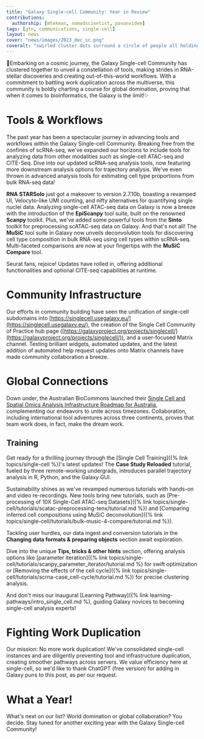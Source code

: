 ```yaml
---
title: "Galaxy Single-cell Community: Year in Review"
contributions:
  authorship: [mtekman, nomadscientist, pavanvidem]
tags: [gtn, communications, single-cell]
layout: news
cover: "news/images/2023_dec_sc.png"
coveralt: "swirled cluster dots surround a circle of people all holding hands, looking towards the bright center (future)"
---
```


🚀Embarking on a cosmic journey, the Galaxy Single-cell Community has clustered together to unveil a constellation of tools, making strides in RNA-stellar discoveries and creating out-of-this-world workflows. With a commitment to battling work duplication across the multiverse, this community is boldly charting a course for global domination, proving that when it comes to bioinformatics, the Galaxy is the limit!✨

# Tools & Workflows

The past year has been a spectacular journey in advancing tools and workflows within the Galaxy Single-cell Community. Breaking free from the confines of scRNA-seq, we've expanded our horizons to include tools for analyzing data from other modalities such as single-cell ATAC-seq and CITE-Seq. Dive into our updated scRNA-seq analysis tools, now featuring more downstream analysis options for trajectory analysis. We've even thrown in advanced analysis tools for estimating cell type proportions from bulk RNA-seq data!

**RNA STARSolo** just got a makeover to version 2.7.10b, boasting a revamped UI, Velocyto-like UMI counting, and nifty alternatives for quantifying single nuclei data. Analyzing single-cell ATAC-seq data on Galaxy is now a breeze with the introduction of the **EpiScanpy** tool suite, built on the renowned **Scanpy** toolkit. Plus, we've added some powerful tools from the **Sinto** toolkit for preprocessing scATAC-seq data on Galaxy. And that's not all! The **MuSiC** tool suite in Galaxy now unveils deconvolution tools for discovering cell type composition in bulk RNA-seq using cell types within scRNA-seq. Multi-faceted comparisons are now at your fingertips with the **MuSiC Compare** tool.

Seurat fans, rejoice! Updates have rolled in, offering additional functionalities and optional CITE-seq capabilities at runtime.

# Community Infrastructure

Our efforts in community building have seen the unification of single-cell subdomains into [https://singlecell.usegalaxy.eu/](https://singlecell.usegalaxy.eu/), the creation of the Single Cell Community of Practice hub page ([https://galaxyproject.org/projects/singlecell/](https://galaxyproject.org/projects/singlecell/)), and a user-focused Matrix channel. Testing brilliant widgets, automated updates, and the latest addition of automated help request updates onto Matrix channels have made community collaboration a breeze.

# Global Connections

Down under, the Australian BioCommons launched their [Single Cell and Spatial Omics Analysis Infrastructure Roadmap for Australia](https://zenodo.org/records/10368976), complementing our endeavors to unite across timezones. Collaboration, including international tool adventures across three continents, proves that team work does, in fact, make the dream work.

## Training

Get ready for a thrilling journey through the [Single Cell Training]({% link topics/single-cell %})'s latest updates! The **Case Study Reloaded** tutorial, fueled by three remote-working undergrads, introduces parallel trajectory analysis in R, Python, and the Galaxy GUI.

Sustainability shines as we've revamped numerous tutorials with hands-on and video re-recordings. New tools bring new tutorials, such as [Pre-processing of 10X Single-Cell ATAC-seq Datasets]({% link topics/single-cell/tutorials/scatac-preprocessing-tenx/tutorial.md %}) and [Comparing inferred cell compositions using MuSiC deconvolution]({% link topics/single-cell/tutorials/bulk-music-4-compare/tutorial.md %}).

Tackling user hurdles, our data ingest and conversion tutorials in the **Changing data formats & preparing objects** section await exploration.

Dive into the unique **Tips, tricks & other hints** section, offering analysis options like [parameter iteration]({% link topics/single-cell/tutorials/scanpy_parameter_iterator/tutorial.md %) for swift optimization or [Removing the effects of the cell cycle]({% link topics/single-cell/tutorials/scrna-case_cell-cycle/tutorial.md %}) for precise clustering analysis.

And don't miss our inaugural [Learning Pathway]({% link learning-pathways/intro_single_cell.md %), guiding Galaxy novices to becoming single-cell analysis experts!


# Fighting Work Duplication

Our mission: No more work duplication! We've consolidated single-cell instances and are diligently preventing tool and infrastructure duplication, creating smoother pathways across servers. We value efficiency here at single-cell, so we'd like to thank ChatGPT (free version) for adding in Galaxy puns to this post, as per our request.

# What a Year!

What's next on our list? World domination or global collaboration? You decide. Stay tuned for another exciting year with the Galaxy Single-cell Community!
